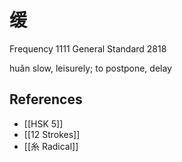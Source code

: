 # 缓
Frequency 1111
General Standard 2818

huǎn
slow, leisurely; to postpone, delay

## References
- [[HSK 5]]
- [[12 Strokes]]
- [[糸 Radical]]